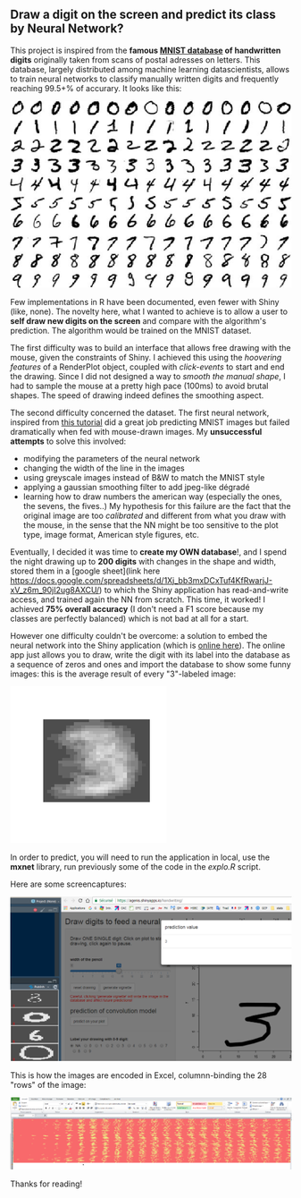 ## Draw a digit on the screen and predict its class by Neural Network?

This project is inspired from the **famous [MNIST database](http://yann.lecun.com/exdb/mnist/) of handwritten digits** originally taken from scans of postal adresses on letters. This database, largely distributed among machine learning datascientists, allows to train neural networks to classify manually written digits and frequently reaching 99.5+% of accurary. It looks like this:

![Extract of the MNIST data, image](mnist.jpeg)

Few implementations in R have been documented, even fewer with Shiny (like, none). The novelty here, what I wanted to achieve is to allow a user to **self draw new digits on the screen** and compare with the algorithm's prediction. The algorithm would be trained on the MNIST dataset.

The first difficulty was to build an interface that allows free drawing with the mouse, given the constraints of Shiny. I achieved this using the *hoovering features* of a RenderPlot object, coupled with *click-events* to start and end the drawing. Since I did not designed a way to *smooth the manual shape*, I had to sample the mouse at a pretty high pace (100ms) to avoid brutal shapes. The speed of drawing indeed defines the smoothing aspect. 

The second difficulty concerned the dataset. The first neural network, inspired from [this tutorial](https://www.kaggle.com/dhinar1991/easy-neural-network-in-r-for-0-994) did a great job predicting MNIST images but failed dramatically when fed with mouse-drawn images. My **unsuccessful attempts** to solve this involved:
- modifying the parameters of the neural network
- changing the width of the line in the images
- using greyscale images instead of B&W to match the MNIST style
- applying a gaussian smoothing filter to add jpeg-like dégradé
- learning how to draw numbers the american way (especially the ones, the sevens, the fives..)
My hypothesis for this failure are the fact that the original image are too *calibrated* and different from what you draw with the mouse, in the sense that the NN might be too sensitive to the plot type, image format, American style figures, etc.

Eventually, I decided it was time to **create my OWN database**!, and I spend the night drawing up to **200 digits** with changes in the shape and width, stored them in a [google sheet](link here https://docs.google.com/spreadsheets/d/1Xj_bb3mxDCxTuf4KfRwarjJ-xV_z6m_90jI2ug8AXCU/) to which the Shiny application has read-and-write access, and trained again the NN from scratch. This time, it worked! I achieved **75% overall accuracy** (I don't need a F1 score because my classes are perfectly balanced) which is not bad at all for a start. 

However one difficulty couldn't be overcome: a solution to embed the neural network into the Shiny application (which is [online here](https://agenis.shinyapps.io/handwriting/)). The online app just allows you to draw, write the digit with its label into the database as a sequence of zeros and ones and import the database to show some funny images: this is the average result of every "3"-labeled image:

![](generic_3.png)

In order to predict, you will need to run the application in local, use the **mxnet** library, run previously some of the code in the *explo.R* script.

Here are some screencaptures:

![](screen_view_application.png)

This is how the images are encoded in Excel, columnn-binding the 28 "rows" of the image:

![](excel_colored_database.png)

Thanks for reading!



